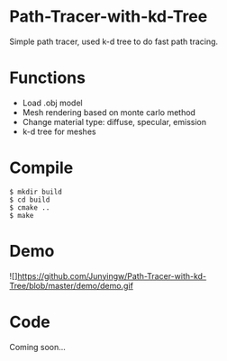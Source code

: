 # Path-Tracer-with-kd-Tree
Simple path tracer, used k-d tree to do fast path tracing. 
# Functions
- Load .obj model 
- Mesh rendering based on monte carlo method 
- Change material type: diffuse, specular, emission
- k-d tree for meshes
# Compile
```
$ mkdir build
$ cd build
$ cmake ..
$ make
```
# Demo
![]https://github.com/Junyingw/Path-Tracer-with-kd-Tree/blob/master/demo/demo.gif
# Code
Coming soon...
